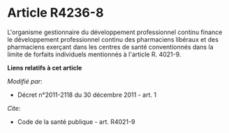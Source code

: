 # Article R4236-8

L'organisme gestionnaire du développement professionnel continu finance le développement professionnel continu des
pharmaciens libéraux et des pharmaciens exerçant dans les centres de santé conventionnés dans la limite de forfaits
individuels mentionnés à l'article R. 4021-9.

**Liens relatifs à cet article**

_Modifié par_:

  - Décret n°2011-2118 du 30 décembre 2011 - art. 1

_Cite_:

  - Code de la santé publique - art. R4021-9
